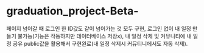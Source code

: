 # graduation_project-Beta-
페이지 넘어갈 때 로그인 한 ID값도 같이 넘어가는 것 모두 구현, 로그인 없이 내 일정 만들기 불가능(기능은 작동하지만 데이터베이스 저장x), 내 일정 삭제 및 커뮤니티에 내 일정 공유 public값을 활용해서 구현완료(내 일정 삭제시 커뮤티니에서도 자동 삭제). 
